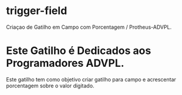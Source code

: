 # trigger-field
 Criaçao de Gatilho em Campo com Porcentagem / Protheus-ADVPL.
 
 
 
Este Gatilho é Dedicados aos Programadores ADVPL.
===
 
Este gatilho tem como objetivo criar gatilho para campo e acrescentar porcentagem sobre o valor digitado.



 
 
